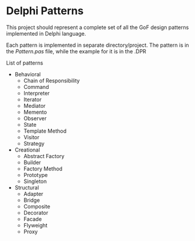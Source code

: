 # Delphi Patterns

This project should represent a complete set of all the GoF design patterns implemented in Delphi language. 


Each pattern is implemented in separate directory/project. The pattern is in the *Pattern.pas* file, while the example for it is in the .DPR

List of patterns
* Behavioral
  * Chain of Responsibility
  * Command
  * Interpreter
  * Iterator
  * Mediator
  * Memento
  * Observer
  * State
  * Template Method
  * Visitor
  * Strategy
* Creational
  * Abstract Factory
  * Builder
  * Factory Method
  * Prototype
  * Singleton
* Structural
  * Adapter
  * Bridge
  * Composite
  * Decorator
  * Facade
  * Flyweight
  * Proxy